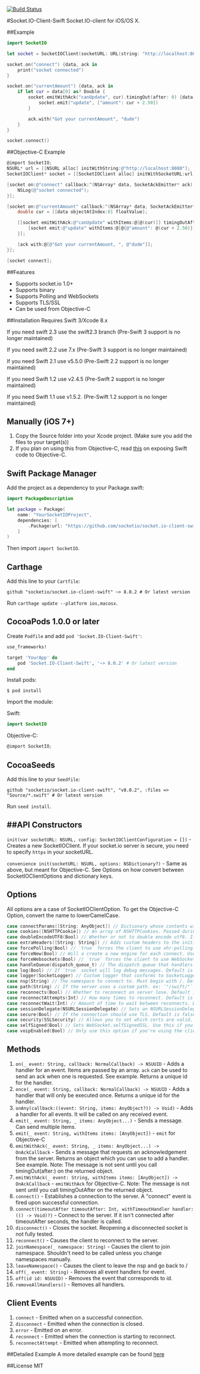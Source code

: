 [![Build Status](https://travis-ci.org/socketio/socket.io-client-swift.svg?branch=master)](https://travis-ci.org/socketio/socket.io-client-swift)

#Socket.IO-Client-Swift
Socket.IO-client for iOS/OS X.

##Example
```swift
import SocketIO

let socket = SocketIOClient(socketURL: URL(string: "http://localhost:8080")!, config: [.log(true), .forcePolling(true)])

socket.on("connect") {data, ack in
    print("socket connected")
}

socket.on("currentAmount") {data, ack in
    if let cur = data[0] as? Double {
        socket.emitWithAck("canUpdate", cur).timingOut(after: 0) {data in
            socket.emit("update", ["amount": cur + 2.50])
        }

        ack.with("Got your currentAmount", "dude")
    }
}

socket.connect()
```

##Objective-C Example
```objective-c
@import SocketIO;
NSURL* url = [[NSURL alloc] initWithString:@"http://localhost:8080"];
SocketIOClient* socket = [[SocketIOClient alloc] initWithSocketURL:url config:@{@"log": @YES, @"forcePolling": @YES}];

[socket on:@"connect" callback:^(NSArray* data, SocketAckEmitter* ack) {
    NSLog(@"socket connected");
}];

[socket on:@"currentAmount" callback:^(NSArray* data, SocketAckEmitter* ack) {
    double cur = [[data objectAtIndex:0] floatValue];

    [[socket emitWithAck:@"canUpdate" withItems:@[@(cur)]] timingOutAfter:0 callback:^(NSArray* data) {
        [socket emit:@"update" withItems:@[@{@"amount": @(cur + 2.50)}]];
    }];

    [ack with:@[@"Got your currentAmount, ", @"dude"]];
}];

[socket connect];

```

##Features
- Supports socket.io 1.0+
- Supports binary
- Supports Polling and WebSockets
- Supports TLS/SSL
- Can be used from Objective-C

##Installation
Requires Swift 3/Xcode 8.x

If you need swift 2.3 use the swift2.3 branch (Pre-Swift 3 support is no longer maintained)

If you need swift 2.2 use 7.x (Pre-Swift 3 support is no longer maintained)

If you need Swift 2.1 use v5.5.0 (Pre-Swift 2.2 support is no longer maintained)

If you need Swift 1.2 use v2.4.5 (Pre-Swift 2 support is no longer maintained)

If you need Swift 1.1 use v1.5.2. (Pre-Swift 1.2 support is no longer maintained)

Manually (iOS 7+)
-----------------
1. Copy the Source folder into your Xcode project. (Make sure you add the files to your target(s))
2. If you plan on using this from Objective-C, read [this](https://developer.apple.com/library/ios/documentation/Swift/Conceptual/BuildingCocoaApps/MixandMatch.html) on exposing Swift code to Objective-C.

Swift Package Manager
---------------------
Add the project as a dependency to your Package.swift:
```swift
import PackageDescription

let package = Package(
    name: "YourSocketIOProject",
    dependencies: [
        .Package(url: "https://github.com/socketio/socket.io-client-swift", majorVersion: 8)
    ]
)
```

Then import `import SocketIO`.

Carthage
-----------------
Add this line to your `Cartfile`:
```
github "socketio/socket.io-client-swift" ~> 8.0.2 # Or latest version
```

Run `carthage update --platform ios,macosx`.

CocoaPods 1.0.0 or later
------------------
Create `Podfile` and add `pod 'Socket.IO-Client-Swift'`:

```ruby
use_frameworks!

target 'YourApp' do
    pod 'Socket.IO-Client-Swift', '~> 8.0.2' # Or latest version
end
```

Install pods:

```
$ pod install
```

Import the module:

Swift:
```swift
import SocketIO
```

Objective-C:

```Objective-C
@import SocketIO;
```

CocoaSeeds
-----------------

Add this line to your `Seedfile`:

```
github "socketio/socket.io-client-swift", "v8.0.2", :files => "Source/*.swift" # Or latest version
```

Run `seed install`.


##API
Constructors
-----------
`init(var socketURL: NSURL, config: SocketIOClientConfiguration = [])` - Creates a new SocketIOClient. If your socket.io server is secure, you need to specify `https` in your socketURL.

`convenience init(socketURL: NSURL, options: NSDictionary?)` - Same as above, but meant for Objective-C. See Options on how convert between SocketIOClientOptions and dictionary keys.

Options
-------
All options are a case of SocketIOClientOption. To get the Objective-C Option, convert the name to lowerCamelCase.

```swift
case connectParams([String: AnyObject]) // Dictionary whose contents will be passed with the connection.
case cookies([NSHTTPCookie]) // An array of NSHTTPCookies. Passed during the handshake. Default is nil.
case doubleEncodeUTF8(Bool) // Whether or not to double encode utf8. If using the node based server this should be true. Default is true.
case extraHeaders([String: String]) // Adds custom headers to the initial request. Default is nil.
case forcePolling(Bool) // `true` forces the client to use xhr-polling. Default is `false`
case forceNew(Bool) // Will a create a new engine for each connect. Useful if you find a bug in the engine related to reconnects
case forceWebsockets(Bool) // `true` forces the client to use WebSockets. Default is `false`
case handleQueue(dispatch_queue_t) // The dispatch queue that handlers are run on. Default is the main queue.
case log(Bool) // If `true` socket will log debug messages. Default is false.
case logger(SocketLogger) // Custom logger that conforms to SocketLogger. Will use the default logging otherwise.
case nsp(String) // The namespace to connect to. Must begin with /. Default is `/`
case path(String) // If the server uses a custom path. ex: `"/swift/"`. Default is `""`
case reconnects(Bool) // Whether to reconnect on server lose. Default is `true`
case reconnectAttempts(Int) // How many times to reconnect. Default is `-1` (infinite tries)
case reconnectWait(Int) // Amount of time to wait between reconnects. Default is `10`
case sessionDelegate(NSURLSessionDelegate) // Sets an NSURLSessionDelegate for the underlying engine. Useful if you need to handle self-signed certs. Default is nil.
case secure(Bool) // If the connection should use TLS. Default is false.
case security(SSLSecurity) // Allows you to set which certs are valid. Useful for SSL pinning.
case selfSigned(Bool) // Sets WebSocket.selfSignedSSL. Use this if you're using self-signed certs.
case voipEnabled(Bool) // Only use this option if you're using the client with VoIP services. Changes the way the WebSocket is created. Default is false
```
Methods
-------
1. `on(_ event: String, callback: NormalCallback) -> NSUUID` - Adds a handler for an event. Items are passed by an array. `ack` can be used to send an ack when one is requested. See example. Returns a unique id for the handler.
2. `once(_ event: String, callback: NormalCallback) -> NSUUID` - Adds a handler that will only be executed once. Returns a unique id for the handler.
3. `onAny(callback:((event: String, items: AnyObject?)) -> Void)` - Adds a handler for all events. It will be called on any received event.
4. `emit(_ event: String, _ items: AnyObject...)` - Sends a message. Can send multiple items.
5. `emit(_ event: String, withItems items: [AnyObject])` - `emit` for Objective-C
6. `emitWithAck(_ event: String, _ items: AnyObject...) -> OnAckCallback` - Sends a message that requests an acknowledgement from the server. Returns an object which you can use to add a handler. See example. Note: The message is not sent until you call timingOut(after:) on the returned object.
7. `emitWithAck(_ event: String, withItems items: [AnyObject]) -> OnAckCallback` - `emitWithAck` for Objective-C. Note: The message is not sent until you call timingOutAfter on the returned object.
8. `connect()` - Establishes a connection to the server. A "connect" event is fired upon successful connection.
9. `connect(timeoutAfter timeoutAfter: Int, withTimeoutHandler handler: (() -> Void)?)` - Connect to the server. If it isn't connected after timeoutAfter seconds, the handler is called.
10. `disconnect()` - Closes the socket. Reopening a disconnected socket is not fully tested.
11. `reconnect()` - Causes the client to reconnect to the server.
12. `joinNamespace(_ namespace: String)` - Causes the client to join namespace. Shouldn't need to be called unless you change namespaces manually.
13. `leaveNamespace()` - Causes the client to leave the nsp and go back to /
14. `off(_ event: String)` - Removes all event handlers for event.
15. `off(id id: NSUUID)` - Removes the event that corresponds to id.
16. `removeAllHandlers()` - Removes all handlers.

Client Events
------
1. `connect` - Emitted when on a successful connection.
2. `disconnect` - Emitted when the connection is closed.
3. `error` - Emitted on an error.
4. `reconnect` - Emitted when the connection is starting to reconnect.
5. `reconnectAttempt` - Emitted when attempting to reconnect.

##Detailed Example
A more detailed example can be found [here](https://github.com/nuclearace/socket.io-client-swift-example)

##License
MIT

